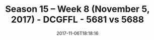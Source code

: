 ---
title: Season 15 – Week 8 (November 5, 2017) - DCGFFL - 5681 vs 5688
teams_score:
- team: 5681
  score: 42
- team: 5688
  score: 12
mvp: Derek Brown, Will Chappell
game-ball: Remington Layne, CJ Babb
sportsperson: 'Kyle Veldman, Nick Bonard '
season: 15
week: 8
date: '2017-11-06T18:18:16'
pageid: season-15-week-8-november-5-2017-5681-vs-5688
---